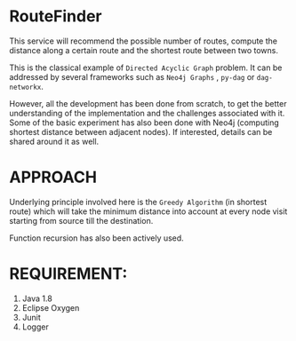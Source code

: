 # RouteFinder

This service will recommend the possible number of routes, compute the 
distance along a certain route and the shortest route between two towns.

This is the classical example of `Directed Acyclic Graph` problem. It
can be addressed by several frameworks such as `Neo4j Graphs` , `py-dag` or `dag-networkx`.

However, all the development has been done from scratch, to get the better understanding
of the implementation and the challenges associated with it.
Some of the basic experiment has also been done with Neo4j (computing shortest distance between adjacent nodes).
If interested, details can be shared around it as well.

# APPROACH

Underlying principle involved here is the `Greedy Algorithm` (in shortest route) which will
take the minimum distance into account at every node visit starting from source till the destination.

Function recursion has also been actively used.

# REQUIREMENT:

1. Java 1.8
2. Eclipse Oxygen
3. Junit
4. Logger
